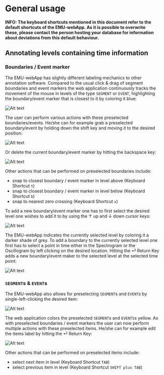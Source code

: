 # General usage

**INFO: The keyboard shortcuts mentioned in this document refer to the default shortcuts of the EMU-webApp. As it is 
possible to overwrite these, please contact the person hosting your database for information about deviations from this
default behaviour.**

## Annotating levels containing time information

### Boundaries / Event marker

The EMU-webApp has slightly different labeling mechanics to other annotation software. Compared to the usual
click & drag of segment boundaries and event markers the web application continuously tracks the movement of the 
mouse in levels of the type `SEGMENT` or `EVENT`, highlighting the boundary/event marker that is closest to it by 
coloring it blue:

![Alt text](manual/GeneralUsage/pics/preSelBoundary.gif)

The user can perform various actions with these preselected boundaries/events. He/she can for example grab a
preselected boundary/event by holding down the shift key and moving it to the desired position:

![Alt text](manual/GeneralUsage/pics/moveBoundary.gif)

Or delete the current boundary/event marker by hitting the backspace key:

![Alt text](manual/GeneralUsage/pics/deleteBoundary.gif)

Other actions that can be performed on preselected boundaries include:

- snap to closest boundary / event marker in level above (Keyboard Shortcut `t`)
- snap to closest boundary / event marker in level below (Keyboard Shortcut `b`)
- snap to nearest zero crossing (Keyboard Shortcut `x`)

To add a new boundary/event marker one has to first select the desired level one wishes to add it to by using the ↑ up and 
↓ down cursor keys:

![Alt text](manual/GeneralUsage/pics/selectLevel.gif)

The EMU-webApp indicates the currently selected level by coloring it a darker shade of grey. To add a boundary to the
currently selected level one first has to select a point in time either in the Spectrogram or the Oscillogram by left clicking
on the desired location. Hitting the ⏎ Return Key adds a new boundary/event maker to the selected level at the selected time point:

![Alt text](manual/GeneralUsage/pics/addBoundary.gif)

### `SEGMENT`s & `EVENT`s

The EMU-webApp also allows for preselecting `SEGMENT`s and `EVENT`s by single-left-clicking the desired item:

![Alt text](manual/GeneralUsage/pics/preSelSeg.gif)

The web application colors the preselected `SEGMENT`s and `EVENTS`s yellow. As with preselected boundaries / event
markers the user can now perform multiple actions with these preselected items. He/she can for example edit the items label
by hitting the ⏎ Return Key:

![Alt text](manual/GeneralUsage/pics/changeLabel.gif)

Other actions that can be performed on preselected items include:

- select next item in level (Keyboard Shortcut `TAB`)
- select previous item in level (Keyboard Shortcut `SHIFT plus TAB`)
